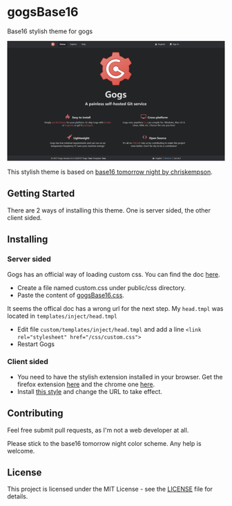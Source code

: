 # gogsBase16
Base16 stylish theme for gogs

![gogsBase16 preview image](assets/preview.png)

This stylish theme is based on [base16 tomorrow night by chriskempson](https://github.com/chriskempson/base16).

## Getting Started

There are 2 ways of installing this theme. One is server sided, the other client sided.

## Installing

### Server sided

Gogs has an official way of loading custom css. You can find the doc [here](https://gogs.io/docs/features/custome_template).

* Create a file named custom.css under public/css directory.
* Paste the content of [gogsBase16.css](gogsBase16.css).

It seems the offical doc has a wrong url for the next step. My ```head.tmpl``` was located in ```templates/inject/head.tmpl```

* Edit file ```custom/templates/inject/head.tmpl``` and add a line ```<link rel="stylesheet" href="/css/custom.css">```
* Restart Gogs

### Client sided
* You need to have the stylish extension installed in your browser. Get the firefox extension [here](https://addons.mozilla.org/de/firefox/addon/stylish/) and the chrome one [here](https://chrome.google.com/webstore/detail/stylish-custom-themes-for/fjnbnpbmkenffdnngjfgmeleoegfcffe).
* Install [this style](https://userstyles.org/styles/155619/gogsbase16) and change the URL to take effect.


## Contributing
Feel free submit pull requests, as I'm not a web developer at all.

Please stick to the base16 tomorrow night color scheme. Any help is welcome.

## License
This project is licensed under the MIT License - see the [LICENSE](LICENSE.md) file for details.

